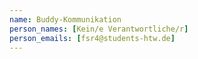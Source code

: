 ```yaml
---
name: Buddy-Kommunikation
person_names: [Kein/e Verantwortliche/r]
person_emails: [fsr4@students-htw.de]
---
```

